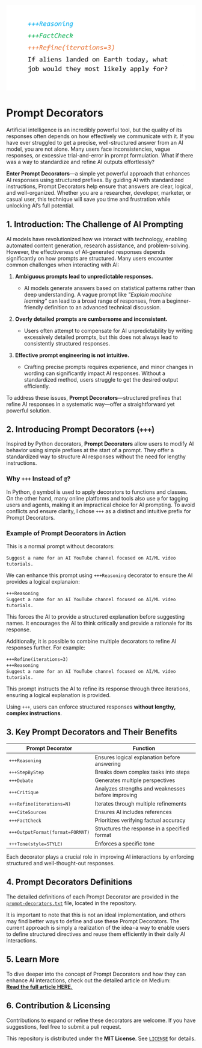 ![Pormpt Decorators](./images/image1.png)

# Prompt Decorators

Artificial intelligence is an incredibly powerful tool, but the quality of its responses often depends on how effectively we communicate with it. If you have ever struggled to get a precise, well-structured answer from an AI model, you are not alone. Many users face inconsistencies, vague responses, or excessive trial-and-error in prompt formulation. What if there was a way to standardize and refine AI outputs effortlessly?

**Enter Prompt Decorators**—a simple yet powerful approach that enhances AI responses using structured prefixes. By guiding AI with standardized instructions, Prompt Decorators help ensure that answers are clear, logical, and well-organized. Whether you are a researcher, developer, marketer, or casual user, this technique will save you time and frustration while unlocking AI’s full potential.

## 1. Introduction: The Challenge of AI Prompting

AI models have revolutionized how we interact with technology, enabling automated content generation, research assistance, and problem-solving. However, the effectiveness of AI-generated responses depends significantly on how prompts are structured. Many users encounter common challenges when interacting with AI:

1. **Ambiguous prompts lead to unpredictable responses.**

   - AI models generate answers based on statistical patterns rather than deep understanding. A vague prompt like *"Explain machine learning"* can lead to a broad range of responses, from a beginner-friendly definition to an advanced technical discussion.

2. **Overly detailed prompts are cumbersome and inconsistent.**

   - Users often attempt to compensate for AI unpredictability by writing excessively detailed prompts, but this does not always lead to consistently structured responses.

3. **Effective prompt engineering is not intuitive.**

   - Crafting precise prompts requires experience, and minor changes in wording can significantly impact AI responses. Without a standardized method, users struggle to get the desired output efficiently.

To address these issues, **Prompt Decorators**—structured prefixes that refine AI responses in a systematic way—offer a straightforward yet powerful solution.

## 2. Introducing Prompt Decorators (`+++`)

Inspired by Python decorators, **Prompt Decorators** allow users to modify AI behavior using simple prefixes at the start of a prompt. They offer a standardized way to structure AI responses without the need for lengthy instructions.

### Why `+++` Instead of `@`?

In Python, `@` symbol is used to apply decorators to functions and classes. On the other hand, many online platforms and tools also use `@` for tagging users and agents, making it an impractical choice for AI prompting. To avoid conflicts and ensure clarity, I chose `+++` as a distinct and intuitive prefix for Prompt Decorators.

### Example of Prompt Decorators in Action

This is a normal prompt without decorators:

```
Suggest a name for an AI YouTube channel focused on AI/ML video tutorials.
```

We can enhance this prompt using `+++Reasoning` decorator to ensure the AI provides a logical explanaion:

```
+++Reasoning
Suggest a name for an AI YouTube channel focused on AI/ML video tutorials.
```

This forces the AI to provide a structured explanation before suggesting names. It encourages the AI to think critically and provide a rationale for its response.

Additionally, it is possible to combine multiple decorators to refine AI responses further. For example:

```
+++Refine(iterations=3)
+++Reasoning
Suggest a name for an AI YouTube channel focused on AI/ML video tutorials.
```

This prompt instructs the AI to refine its response through three iterations, ensuring a logical explanation is provided.

Using `+++`, users can enforce structured responses **without lengthy, complex instructions**.

## 3. Key Prompt Decorators and Their Benefits

| **Prompt Decorator**             | **Function**                                       |
| -------------------------------- | -------------------------------------------------- |
| `+++Reasoning`                   | Ensures logical explanation before answering       |
| `+++StepByStep`                  | Breaks down complex tasks into steps               |
| `+++Debate`                      | Generates multiple perspectives                    |
| `+++Critique`                    | Analyzes strengths and weaknesses before improving |
| `+++Refine(iterations=N)`        | Iterates through multiple refinements              |
| `+++CiteSources`                 | Ensures AI includes references                     |
| `+++FactCheck`                   | Prioritizes verifying factual accuracy             |
| `+++OutputFormat(format=FORMAT)` | Structures the response in a specified format      |
| `+++Tone(style=STYLE)`           | Enforces a specific tone                           |

Each decorator plays a crucial role in improving AI interactions by enforcing structured and well-thought-out responses.

## 4. Prompt Decorators Definitions

The detailed definitions of each Prompt Decorator are provided in the [`prompt-decorators.txt`](./prompt-decorators.txt) file, located in the repository.

It is important to note that this is not an ideal implementation, and others may find better ways to define and use these Prompt Decorators. The current approach is simply a realization of the idea - a way to enable users to define structured directives and reuse them efficiently in their daily AI interactions.

## 5. Learn More

To dive deeper into the concept of Prompt Decorators and how they can enhance AI interactions, check out the detailed article on Medium:\
**[Read the full article HERE.](https://kalami.medium.com/prompt-decorators-a-simple-way-to-improve-ai-responses-c3f3c2579a8c)**

## 6. Contribution & Licensing

Contributions to expand or refine these decorators are welcome. If you have suggestions, feel free to submit a pull request.

This repository is distributed under the **MIT License**. See [`LICENSE`](./LICENSE) for details.
